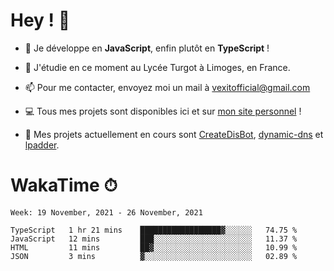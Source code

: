 # Hey ! 🌃

- 🔭 Je développe en **JavaScript**, enfin plutôt en **TypeScript** !

- 🌱 J'étudie en ce moment au Lycée Turgot à Limoges, en France.

- 📫 Pour me contacter, envoyez moi un mail à <a href="mailto:vexitofficial@gmail.com">vexitofficial@gmail.com</a>

- 💻 Tous mes projets sont disponibles ici et sur <a href="https://www.vexcited.me">mon site personnel</a> !

- 👀 Mes projets actuellement en cours sont [CreateDisBot](https://github.com/Vexcited/createdisbot), [dynamic-dns](https://github.com/Vexcited/dynamic-dns) et [lpadder](https://github.com/Vexcited/lpadder).

# WakaTime ⏱

<!--START_SECTION:waka-->
```text
Week: 19 November, 2021 - 26 November, 2021

TypeScript   1 hr 21 mins    ██████████████████▓░░░░░░   74.75 % 
JavaScript   12 mins         ███░░░░░░░░░░░░░░░░░░░░░░   11.37 % 
HTML         11 mins         ██▓░░░░░░░░░░░░░░░░░░░░░░   10.99 % 
JSON         3 mins          ▓░░░░░░░░░░░░░░░░░░░░░░░░   02.89 % 
```
<!--END_SECTION:waka-->

